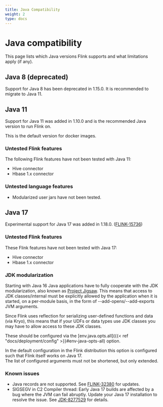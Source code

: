 ```yaml
---
title: Java Compatibility
weight: 2
type: docs
---
```

<!--
Licensed to the Apache Software Foundation (ASF) under one
or more contributor license agreements.  See the NOTICE file
distributed with this work for additional information
regarding copyright ownership.  The ASF licenses this file
to you under the Apache License, Version 2.0 (the
"License"); you may not use this file except in compliance
with the License.  You may obtain a copy of the License at

  http://www.apache.org/licenses/LICENSE-2.0

Unless required by applicable law or agreed to in writing,
software distributed under the License is distributed on an
"AS IS" BASIS, WITHOUT WARRANTIES OR CONDITIONS OF ANY
KIND, either express or implied.  See the License for the
specific language governing permissions and limitations
under the License.
-->

# Java compatibility

This page lists which Java versions Flink supports and what limitations apply (if any).

## Java 8 (deprecated)

Support for Java 8 has been deprecated in 1.15.0.
It is recommended to migrate to Java 11.

## Java 11

Support for Java 11 was added in 1.10.0 and is the recommended Java version to run Flink on.

This is the default version for docker images.

### Untested Flink features

The following Flink features have not been tested with Java 11:

* Hive connector
* Hbase 1.x connector

### Untested language features

* Modularized user jars have not been tested.

## Java 17

Experimental support for Java 17 was added in 1.18.0. ([FLINK-15736](https://issues.apache.org/jira/browse/FLINK-15736))

### Untested Flink features

These Flink features have not been tested with Java 17:

* Hive connector
* Hbase 1.x connector

### JDK modularization

Starting with Java 16 Java applications have to fully cooperate with the JDK modularization, also known as [Project Jigsaw](https://openjdk.org/projects/jigsaw/).
This means that access to JDK classes/internal must be explicitly allowed by the application when it is started, on a per-module basis, in the form of --add-opens/--add-exports JVM arguments.

Since Flink uses reflection for serializing user-defined functions and data (via Kryo), this means that if your UDFs or data types use JDK classes you may have to allow access to these JDK classes.

These should be configured via the [env.java.opts.all]({{< ref "docs/deployment/config" >}}#env-java-opts-all) option.

In the default configuration in the Flink distribution this option is configured such that Flink itself works on Java 17.  
The list of configured arguments must not be shortened, but only extended.

### Known issues

* Java records are not supported. See [FLINK-32380](https://issues.apache.org/jira/browse/FLINK-32380) for updates.
* SIGSEGV in C2 Compiler thread: Early Java 17 builds are affected by a bug where the JVM can fail abruptly. Update your Java 17 installation to resolve the issue. See [JDK-8277529](https://bugs.openjdk.org/browse/JDK-8277529) for details.
